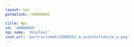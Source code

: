 ```yaml
---
layout: npc
permalink: /40000085

title: Npc
id: '40000085'
npc_name: 'Oniolavi'
icon_url: 'portrait/mob/21000262_m_oniontallwhite_p.png'
---
```

